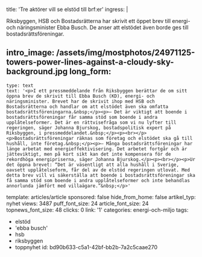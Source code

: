title: 'Tre aktörer vill se elstöd till brf:er'
ingress: |
  <p>Riksbyggen, HSB och Bostadsrätterna har skrivit ett öppet brev till energi- och näringsminister Ebba Busch. De anser att elstödet även borde ges till bostadsrättsföreningar.
  </p>
  
intro_image: /assets/img/mostphotos/24971125-towers-power-lines-against-a-cloudy-sky-background.jpg
long_form:
  -
    type: text
    text: '<p>I ett pressmeddelande från Riksbyggen berättar de om sitt öppna brev de skrivit till Ebba Busch (KD), energi- och näringsminister. Brevet har de skrivit ihop med HSB och Bostadsrätterna och handlar om att elstödet även ska omfatta bostadsrättsföreningarna.&nbsp;</p><p>– Det är viktigt att boende i bostadsrättsföreningar får samma stöd som boende i andra upplåtelseformer. Det är en rättvisefråga som vi nu lyfter till regeringen, säger Johanna Bjurskog, bostadspolitisk expert på Riksbyggen, i pressmeddelandet.&nbsp;</p><p><br></p><p>Bostadsrättsföreningar räknas som företag och elstödet ska gå till hushåll, inte företag.&nbsp;</p><p>– Många bostadsrättsföreningar har länge arbetat med energieffektivisering. Det arbetet fortgår och är jätteviktigt, men på kort sikt kan det inte kompensera för de rekordhöga energipriserna, säger Johanna Bjurskog.</p><p><br></p><p>Ur det öppna brevet: “Det är väsentligt att alla hushåll i Sverige, oavsett upplåtelseform, får del av de elstöd regeringen utlovat. Med detta brev vill vi säkerställa att boende i bostadsrättsföreningar ska få samma stöd som boende i andra upplåtelseformer och inte behandlas annorlunda jämfört med villaägare.”&nbsp;</p>'
template: articles/article
sponsored: false
hide_from_home: false
artikel_typ: nyhet
views: 3487
puff_font_size: 24
article_font_size: 24
topnews_font_size: 48
clicks: 0
link: '1'
categories: energi-och-miljo
tags:
  - elstöd
  - 'ebba busch'
  - hsb
  - riksbyggen
  - toppnyhet
id: bd90b633-c5a1-42bf-bb2b-7a2c5caae270
